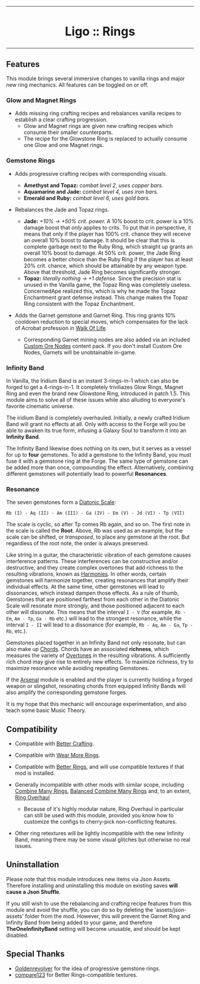 <table align="center"><tr><td align="center" width="9999">

# Ligo :: Rings

</td></tr></table>

## Features

This module brings several immersive changes to vanilla rings and major new ring mechanics.
All features can be toggled on or off.

### Glow and Magnet Rings

- Adds missing ring crafting recipes and rebalances vanilla recipes to establish a clear crafting progression.
    - Glow and Magnet rings are given new crafting recipes which consume their smaller counterparts.
    - The recipe for the Glowstone Ring is replaced to actually consume one Glow and one Magnet rings.

### Gemstone Rings

- Adds progressive crafting recipes with corresponding visuals.
    - **Amethyst and Topaz:** *combat level 2, uses copper bars.*
    - **Aquamarine and Jade:** *combat level 4, uses iron bars.*
    - **Emerald and Ruby:** *combat level 6, uses gold bars.*

- Rebalances the Jade and Topaz rings.
    - **Jade:** *+10% -> +50% crit. power.* A 10% boost to crit. power is a 10% damage boost that *only* applies to crits. To put that in perspective, it means that only if the player has 100% crit. chance they will receive an overall 10% boost to damage. It should be clear that this is complete garbage next to the Ruby Ring, which straight up grants an overall 10% boost to damage. At 50% crit. power, the Jade Ring becomes a better choice than the Ruby Ring if the player has at least 20% crit. chance, which should be attainable by any weapon type. Above that threshold, Jade Ring becomes significantly stronger.
    - **Topaz:** *literally nothing -> +1 defense.* Since the precision stat is unused in the Vanilla game, the Topaz Ring was completely useless. ConcernedApe realized this, which is why he made the Topaz Enchantment grant defense instead. This change makes the Topaz Ring consistent with the Topaz Enchantment.

- Adds the Garnet gemstone and Garnet Ring. This ring grants 10% cooldown reduction to special moves, which compensates for the lack of Acrobat profession in [Walk Of Life](https://www.nexusmods.com/stardewvalley/mods/8111).
    - Corresponding Garnet mining nodes are also added via an included [Custom Ore Nodes](https://www.nexusmods.com/stardewvalley/mods/5966) content pack. If you don't install Custom Ore Nodes, Garnets will be unobtainable in-game.

### Infinity Band

In Vanilla, the Iridium Band is an instant 3-rings-in-1 which can also be forged to get a 4-rings-in-1. It completely triviliazes Glow Rings, Magnet Ring and even the brand new Glowstone Ring, introduced in patch 1.5. This module aims to solve all of these issues while also alluding to everyone's favorite cinematic universe.

The iridium Band is completely overhauled. Initially, a newly crafted Iridium Band will grant no effects at all. Only with access to the Forge will you be able to awaken its true form, infusing a Galaxy Soul to transform it into an **Infinity Band**.

The Infinity Band likewise does nothing on its own, but it serves as a vessel for up to **four** gemstones. To add a gemstone to the Infinity Band, you must fuse it with a gemstone ring at the Forge. The same type of gemstone can be added more than once, compounding the effect. Alternatively, combining different gemstones will potentially lead to powerful **Resonances**.

### Resonance

The seven gemstones form a [Diatonic Scale](https://en.wikipedia.org/wiki/Diatonic_scale):

    Rb (I) - Aq (II) - Am (III) - Ga (IV) - Em (V) - Jd (VI) - Tp (VII)

The scale is cyclic, so after Tp comes Rb again, and so on. The first note in the scale is called the **Root**. Above, Rb was used as an example, but the scale can be shifted, or *transposed*, to place any gemstone at the root. But regardless of the root note, the order is always preserved.

Like string in a guitar, the characteristic vibration of each gemstone causes interference patterns. These interferences can be constructive and/or destructive, and they create complex overtones that add richness to the resulting vibrations, known as [Harmonies](https://en.wikipedia.org/wiki/Harmony). In other words, certain gemstones will harmonize together, creating resonances that amplify their individual effects. At the same time, other gemstones will lead to dissonances, which instead dampen those effects. As a rule of thumb, Gemstones that are positioned farthest from each other in the Diatonic Scale will resonate more strongly, and those positioned adjacent to each other will dissonate. This means that the interval `I - V` (for example, `Rb - Em`, `Am - Tp`, `Ga - Rb` etc.) will lead to the strongest resonance, while the interval `I - II` will lead to a dissonance (for example, `Rb - Aq`, `Am - Ga`, `Tp - Rb`, etc.).

Gemstones placed together in an Infinity Band not only resonate, but can also make up [Chords](https://en.wikipedia.org/wiki/Chord_(music)). Chords have an associated **richness**, which measures the variety of [Overtones](https://en.wikipedia.org/wiki/Overtone) in the resulting vibrations. A sufficiently rich chord may give rise to entirely new effects. To maximize richness, try to maximize resonance while avoiding repeating Gemstones. 

If the [Arsenal](../Arsenal) module is enabled and the player is currently holding a forged weapon or slingshot, resonating chords from equipped Infinity Bands will also amplify the corresponding gemstone forges.

It is my hope that this mechanic will encourage experimentation, and also teach some basic Music Theory.

## Compatibility

- Compatible with [Better Crafting](https://www.nexusmods.com/stardewvalley/mods/11115).
- Compatible with [Wear More Rings](https://www.nexusmods.com/stardewvalley/mods/3214).
- Compatible with [Better Rings](https://www.nexusmods.com/stardewvalley/mods/8642), and will use compatible textures if that mod is installed.

- Generally incompatible with other mods with similar scope, including [Combine Many Rings](https://www.nexusmods.com/stardewvalley/mods/8801), [Balanced Combine Many Rings](https://www.nexusmods.com/stardewvalley/mods/8981) and, to an extent, [Ring Overhaul](https://www.nexusmods.com/stardewvalley/mods/10669)
    - Because of it's highly modular nature, Ring Overhaul in particular can still be used with this module, provided you know how to customize the configs to cherry-pick non-conflicting features.
- Other ring retextures will be lightly incompatible with the new Infinity Band, meaning there may be some visual glitches but otherwise no real issues.

## Uninstallation

Please note that this module introduces new items via Json Assets. Therefore installing and uninstalling this module on existing saves **will cause a Json Shuffle**.

If you still wish to use the rebalancing and crafting recipe features from this module and avoid the shuffle, you can do so by deleting the 'assets/json-assets' folder from the mod. However, this will prevent the Garnet Ring and Infinity Band from being added to your game, and therefore **TheOneInfinityBand** setting will become unusable, and should be kept disabled.

## Special Thanks

- [Goldenrevolver](https://www.nexusmods.com/stardewvalley/users/5347339) for the idea of progressive gemstone rings.
- [compare123](https://www.nexusmods.com/stardewvalley/users/13917800) for Better Rings-compatible textures.

